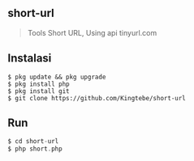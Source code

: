 ## short-url
> Tools Short URL, Using api tinyurl.com 
## Instalasi
```
$ pkg update && pkg upgrade
$ pkg install php
$ pkg install git
$ git clone https://github.com/Kingtebe/short-url
```
## Run
```php
$ cd short-url
$ php short.php
```
